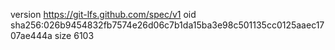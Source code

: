 version https://git-lfs.github.com/spec/v1
oid sha256:026b9454832fb7574e26d06c7b1da15ba3e98c501135cc0125aaec1707ae444a
size 6103
